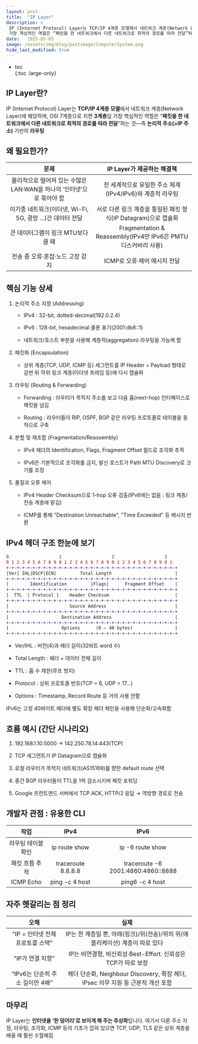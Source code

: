 ```yaml
---
layout: post
title:  "IP Layer"
description: >
 IP (Internet Protocol) Layer는 TCP/IP 4계층 모델에서 네트워크 계층(Network Layer)에 해당하며, OSI 7계층으로 치면 3계층입니다.
 가장 핵심적인 역할은 “패킷을 한 네트워크에서 다른 네트워크로 최적의 경로를 따라 전달”하는 것—즉 논리적 주소(=IP 주소) 기반의 라우팅입니다.
date:   2025-05-05
image: /assets/img/blog/postimage/ComputerSystem.png
hide_last_modified: true
---
```


* toc  
{:toc .large-only}

## IP Layer란?

IP (Internet Protocol) Layer는 **TCP/IP 4계층 모델**에서 네트워크 계층(Network Layer)에 해당하며, OSI 7계층으로 치면 **3계층**임
가장 핵심적인 역할은 “**패킷을 한 네트워크에서 다른 네트워크로 최적의 경로를 따라 전달**”하는 것—즉 **논리적 주소(=IP 주소)** 기반의 **라우팅**

## 왜 필요한가?

| 문제 | IP Layer가 제공하는 해결책 |
|:---:|:---:|
| 물리적으로 떨어져 있는 수많은 LAN·WAN을 하나의 ‘인터넷’으로 묶어야 함 | 전 세계적으로 유일한 주소 체계(IPv4/IPv6)와 계층적 라우팅 |
| 이기종 네트워크(이더넷, Wi-Fi, 5G, 광망 ...)간 데이터 전달 | 서로 다른 링크 계층을 통일된 패킷 형식(IP Datagram)으로 캡슐화 |
| 큰 데이터그램이 링크 MTU보다 클 때 | Fragmentation & Reassembly(IPv4만 IPv6은 PMTU 디스커버리 사용) |
| 전송 중 오류·혼잡·노드 고장 감지 | ICMP로 오류·제어 메시지 전달 |

## 핵심 기능 상세

1. 논리적 주소 지정 (Addressing)

    - IPv4 : 32-bit, dotted-decimal(192.0.2.4)

    - IPv6 : 128-bit, hexadecimal 콜론 표기(2001:db8::1)

    - 네트워크/호스트 부분을 사용해 계층적(aggregation) 라우팅을 가능케 함

2. 패킷화 (Encapsulation)

    - 상위 계층(TCP, UDP, ICMP 등) 세그먼트를 IP Header + Payload 형태로 감싼 뒤 하위 링크 계층(이더넷 프레임 등)에 다시 캡슐화

3. 라우팅 (Routing & Forwarding)

    - Forwarding : 라우터가 목적지 주소를 보고 다음 홉(next-hop) 인터페이스로 패킷을 넘김

    - Routing : 라우터들이 RIP, OSPF, BGP 같은 라우팅 프로토콜로 테이블을 동적으로 구축

4. 분할 및 재조합 (Fragmentation/Reassembly)

    - IPv4 헤더의 Identification, Flags, Fragment Offset 필드로 조각화 추적

    - IPv6은 기본적으로 조각화를 금지, 발신 호스트가 Path MTU Discovery로 크기를 조정

5. 품질과 오류 제어

    - IPv4 Header Checksum으로 1-hop 오류 검출(IPv6에는 없음 : 링크 계층/전송 계층에 맡김)

    - ICMP를 통해 "Destination Unreachable", "Time Exceeded" 등 메시지 반환

## IPv4 헤더 구조 한눈에 보기

~~~diff
0                   1                   2                   3
0 1 2 3 4 5 6 7 8 9 0 1 2 3 4 5 6 7 8 9 0 1 2 3 4 5 6 7 8 9 0 1
+-+-+-+-+-+-+-+-+-+-+-+-+-+-+-+-+-+-+-+-+-+-+-+-+-+-+-+-+-+-+-+-+
|Ver| IHL|DSCP|ECN|         Total Length                        |
+-+-+-+-+-+-+-+-+-+-+-+-+-+-+-+-+-+-+-+-+-+-+-+-+-+-+-+-+-+-+-+-+
|        Identification         |Flags|      Fragment Offset    |
+-+-+-+-+-+-+-+-+-+-+-+-+-+-+-+-+-+-+-+-+-+-+-+-+-+-+-+-+-+-+-+-+
|  TTL  | Protocol |    Header Checksum                         |
+-+-+-+-+-+-+-+-+-+-+-+-+-+-+-+-+-+-+-+-+-+-+-+-+-+-+-+-+-+-+-+-+
|                       Source Address                          |
+-+-+-+-+-+-+-+-+-+-+-+-+-+-+-+-+-+-+-+-+-+-+-+-+-+-+-+-+-+-+-+-+
|                    Destination Address                        |
+-+-+-+-+-+-+-+-+-+-+-+-+-+-+-+-+-+-+-+-+-+-+-+-+-+-+-+-+-+-+-+-+
|                    Options      (0 ~ 40 bytes)                |
+-+-+-+-+-+-+-+-+-+-+-+-+-+-+-+-+-+-+-+-+-+-+-+-+-+-+-+-+-+-+-+-+
~~~

- Ver/IHL : 버전(4)과 헤더 길이(32비트 word 수)

- Total Length : 헤더 + 데이터 전체 길이

- TTL : 홉 수 제한(루프 방지)

- Protocol : 상위 프로토콜 번호(TCP = 6, UDP = 17...)

- Options : Timestamp, Record Route 등 거의 사용 안함

IPv6는 고정 40바이트 헤더에 별도 확장 헤더 체인을 사용해 단순화/고속화함

## 흐름 예시 (간단 시나리오)

1. 192.168.1.10:5000 → 142.250.78.14:443(TCP)

2. TCP 세그먼트가 IP Datagram으로 캡슐화

3. 로컬 라우터가 목적지 네트워크(AS15169)를 향한 default route 선택

4. 중간 BGP 라우터들이 TTL을 1씩 감소시키며 패킷 포워딩

5. Google 프런트엔드 서버에서 TCP ACK, HTTP/2 응답 → 역방향 경로로 전송

## 개발자 관점 : 유용한 CLI

| 작업 | IPv4 | IPv6 |
|:---:|:---:|:---:|
| 라우팅 테이블 확인 | ip route show | ip -6 route show |
| 패킷 흐름 추적 | traceroute 8.8.8.8 | traceroute -6 2001:4860:4860::8888 |
| ICMP Echo | ping -c 4 host | ping6 -c 4 host |

## 자주 헷갈리는 점 정리

| 오해 | 실제 |
|:---:|:---:|
| "IP = 인터넷 전체 프로토콜 스택" | IP는 한 계층일 뿐, 아래(링크)/위(전송)/위의 위(애플리케이션) 계층이 따로 있다 |
| "IP가 연결 지향" | IP는 비연결형, 비신뢰성∙Best-Effort. 신뢰성은 TCP가 따로 보장 |
| “IPv6는 단순히 주소 길이만 4배” | 헤더 단순화, Neighbour Discovery, 확장 헤더, IPsec 의무 지원 등 근본적 개선 포함 |

## 마무리

IP Layer는 **인터넷을 ‘한 덩어리’로 보이게 해 주는 추상화**입니다. 여기서 다룬 주소 지정, 라우팅, 조각화, ICMP 등의 기초가 잡혀 있으면 TCP, UDP, TLS 같은 상위 계층을 배울 때 훨씬 수월해짐